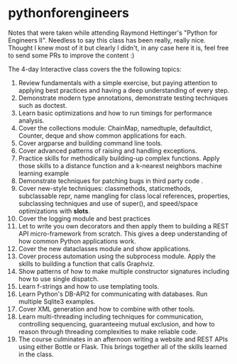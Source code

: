 # pythonforengineers
Notes that were taken while attending Raymond Hettinger's "Python for Engineers II". Needless to say this class has been really, really nice. Thought I knew most of it but clearly I didn't, in any case here it is, feel free to send some PRs to improve the content :)

The 4-day Interactive class covers the the following topics:

1. Review fundamentals with a simple exercise, but paying attention to applying
best practices and having a deep understanding of every step.
2. Demonstrate modern type annotations, demonstrate testing techniques such as
doctest.
3. Learn basic optimizations and how to run timings for performance analysis.
4. Cover the collections module: ChainMap, namedtuple, defaultdict, Counter, deque
    and show common applications for each.
5. Cover argparse and building command line tools.
6. Cover advanced patterns of raising and handling exceptions.
7. Practice skills for methodically building-up complex functions.
    Apply those skills to a distance function and a k-nearest neighbors
    machine learning example
8. Demonstrate techniques for patching bugs in third party code .
9. Cover new-style techniques: classmethods, staticmethods, subclassable repr,
    name mangling for class local references, properties, subclassing techniques
    and use of super(), and speed/space optimizations with __slots__.
10. Cover the logging module and best practices
11. Let to write you own decorators and then apply them to building
      a REST API micro-framework from scratch.  This gives a deep
      understanding of how common Python applications work.
12. Cover the new dataclasses module and show applications.
13. Cover process automation using the subprocess module.
      Apply the skills to building a function that calls Graphviz.
14. Show patterns of how to make multiple constructor signatures
      including how to use single dispatch.
15. Learn f-strings and how to use templating tools.
16. Learn Python's DB-API2 for communicating with databases.
      Run multiple Sqlite3 examples.
17. Cover XML generation and how to combine with other tools.
18. Learn multi-threading including techniques for communication,
      controlling sequencing, guaranteeing mutual exclusion, and
      how to reason through threading complexities to make reliable code.
19. The course culminates in an afternoon writing a website and REST APIs
      using either Bottle or Flask.  This brings together all of the skills
      learned in the class.
